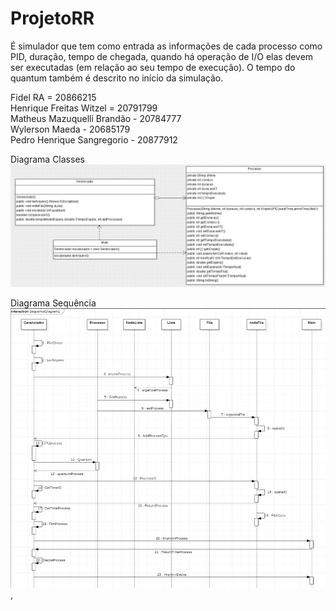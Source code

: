 # ProjetoRR
É simulador que tem como entrada as informações de cada processo como PID, duração, tempo de chegada, quando há operação de I/O  elas devem ser executadas (em relação ao seu tempo de execução). O tempo do quantum também é descrito no início da simulação.


Fidel RA = 20866215 <br/>
Henrique Freitas Witzel = 20791799 <br/>
Matheus Mazuquelli Brandão - 20784777<br/>
Wylerson Maeda - 20685179<br/>
Pedro Henrique Sangregorio - 20877912<br/>

Diagrama Classes
<img src="https://raw.githubusercontent.com/fideljcs/ProjetoRR/master/Diagramas/diagrama-classes.jpg"/>

Diagrama Sequência
<img src="https://raw.githubusercontent.com/fideljcs/ProjetoRR/master/Diagramas/Diagrama-sequencia.PNG"/>
,
